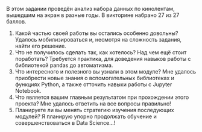 В этом задании проведён анализ набора данных по кинолентам, вышедшим на экран в разные годы.
В викторине набрано 27 из 27 баллов.
1. Какой частью своей работы вы остались особенно довольны?
  Удалось мобилизироваться и, несмотря на сложность задания, найти его решение.
2. Что не получилось сделать так, как хотелось? Над чем ещё стоит поработать?
  Требуется практика, для доведения навыков работы с библиотекой pandas до автоматизма.
3. Что интересного и полезного вы узнали в этом модуле?
  Мне удалось приобрести новые знания о вспомогательных библиотеках и функциях Python,
  а также отточить навыки работы с Jupyter Notebook.
4. Что является вашим главным результатом при прохождении этого проекта?
    Мне удалось ответить на все вопросы правильно!
5. Планируете ли вы менять стратегию изучения последующих модулей?
  Я планирую упорно продолжать обучение и совершенствоваться в Data Science...!

